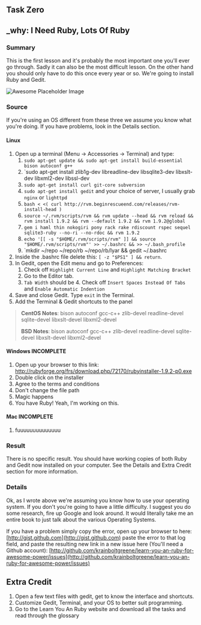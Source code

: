 ## Task Zero
## \_why: I Need Ruby, Lots Of Ruby

### Summary
This is the first lesson and it's probably the most important one you'll ever go through. Sadly it can also be the most difficult lesson. On the other hand you should only have to do this once every year or so. We're going to install Ruby and Gedit.

![Awesome Placeholder Image](http://dummyimage.com/300/00/44.png&text=Awesome%20Placeholder "So awesome.")


### Source
If you're using an OS different from these three we assume you know what you're doing. If you have problems, look in the Details section.

#### Linux
1. Open up a terminal (Menu -> Accessories -> Terminal) and type:
    1. `sudo apt-get update && sudo apt-get install build-essential bison autoconf g++`
    2. `sudo apt-get install zlib1g-dev libreadline-dev libsqlite3-dev libxslt-dev libxml2-dev libssl-dev
    3. `sudo apt-get install curl git-core subversion`
    4. `sudo apt-get install gedit` and your choice of server, I usually grab `nginx` or `lighttpd`
    5. `bash < <( curl http://rvm.beginrescueend.com/releases/rvm-install-head )`
    6. `source ~/.rvm/scripts/rvm && rvm update --head && rvm reload && rvm install 1.9.2 && rvm --default 1.9.2 && rvm 1.9.2@global`
    7. `gem i haml thin nokogiri pony rack rake rdiscount rspec sequel sqlite3-ruby --no-ri --no-rdoc && rvm 1.9.2`
    7. `echo '[[ -s "$HOME/.rvm/scripts/rvm" ]] && source "$HOME/.rvm/scripts/rvm"' >> ~/.bashrc && >> ~/.bash_profile`
    8. `mkdir ~/repo ~/repo/rb ~/repo/rb/lyar && gedit ~/.bashrc
2. Inside the .bashrc file delete this: `[ -z "$PS1" ] && return`.
3. In Gedit, open the Edit menu and go to Preferences:
    1. Check off `Highlight Current Line` and `Highlight Matching Bracket`
    2. Go to the Editor tab.
    3. `Tab Width` should be 4. Check off `Insert Spaces Instead Of Tabs` and `Enable Automatic Indention`
4. Save and close Gedit. Type `exit` in the Terminal.
5. Add the Terminal & Gedit shortcuts to the panel

> **CentOS Notes**: bison autoconf gcc-c++ zlib-devel readline-devel sqlite-devel libxslt-devel libxml2-devel
> 
> **BSD Notes**: bison autoconf gcc-c++ zlib-devel readline-devel sqlite-devel libxslt-devel libxml2-devel

#### Windows **INCOMPLETE**
1. Open up your browser to this link: http://rubyforge.org/frs/download.php/72170/rubyinstaller-1.9.2-p0.exe
2. Double click on the installer
3. Agree to the terms and conditions
4. Don't change the file path
5. Magic happens
6. You have Ruby! Yeah, I'm working on this.

#### Mac **INCOMPLETE**
1. fuuuuuuuuuuuuuu

### Result
There is no specific result. You should have working copies of both Ruby and Gedit now installed on your computer. See the Details and Extra Credit section for more information.


### Details
Ok, as I wrote above we're assuming you know how to use your operating system. If you don't you're going to have a little difficulty. I suggest you do some research, fire up Google and look around. It would literally take me an entire book to just talk about the various Operating Systems.

If you have a problem simply copy the error, open up your browser to here: [http://gist.github.com](http://gist.github.com) paste the error to that log field, and paste the resulting new link in a new issue here (You'll need a Github account): [http://github.com/krainboltgreene/learn-you-an-ruby-for-awesome-power/issues](http://github.com/krainboltgreene/learn-you-an-ruby-for-awesome-power/issues)


## Extra Credit
1. Open a few text files with gedit, get to know the interface and shortcuts.
2. Customize Gedit, Terminal, and your OS to better suit programming.
3. Go to the Learn You An Ruby website and download all the tasks and read through the glossary
